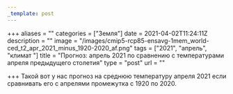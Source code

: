 ```yaml
---
_template: post
---
```


+++
aliases = ""
categories = ["Земля"]
date = 2021-04-02T11:24:11Z
description = ""
image = "/images/cmip5-rcp85-ensavg-1mem_world-ced_t2_apr_2021_minus_1920-2020_af.png"
tags = ["2021", "апрель", "климат "]
title = "Прогноз: апрель 2021 по сравнению с температурами апреля предыдущего столетия"
type = "post"
url = ""

+++
Такой вот у нас прогноз на среднюю температуру апреля 2021 если сравнивать его с апрелями промежутка с 1920 по 2020.
